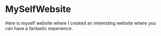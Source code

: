 # MySelfWebsite
Here is myself website where I created an interesting website where you can have a fantastic experience.
